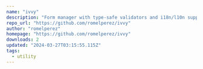 ```yaml
---
name: "ivvy"
description: "Form manager with type-safe validators and i18n/l10n support."
repo_url: "https://github.com/romelperez/ivvy"
author: "romelperez"
homepage: "https://github.com/romelperez/ivvy"
downloads: 2
updated: "2024-03-27T03:15:55.115Z"
tags: 
  - utility
---
```


